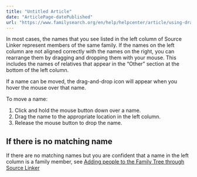 ```yaml
---
title: "Untitled Article"
date: "ArticlePage-datePublished"
url: "https://www.familysearch.org/en/help/helpcenter/article/using-drag-and-drop-to-organize-families"
---
```


In most cases, the names that you see listed in the left column of Source Linker represent members of the same family. If the names on the left column are not aligned correctly with the names on the right, you can rearrange them by dragging and dropping them with your mouse. This includes the names of relatives that appear in the “Other” section at the bottom of the left column.

If a name can be moved, the drag\-and\-drop icon will appear when you hover the mouse over that name.

To move a name:  


1. Click and hold the mouse button down over a name.
2. Drag the name to the appropriate location in the left column.
3. Release the mouse button to drop the name.

## If there is no matching name


If there are no matching names but you are confident that a name in the left column is a family member, see [Adding people to the Family Tree through Source Linker](https://www.familysearch.org/en/help/helpcenter/article/creating-new-people-in-family-tree)

